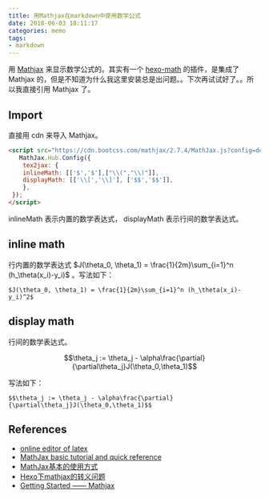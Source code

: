 ```yaml
---
title: 用Mathjax在markdown中使用数学公式
date: 2018-06-03 18:11:17
categories: memo
tags:
- markdown
---
```


<script src="https://cdn.bootcss.com/mathjax/2.7.4/MathJax.js?config=default">
   MathJax.Hub.Config({
    tex2jax: {
    inlineMath: [['$','$'],["\\(","\\)"]],
    displayMath: [['\\[','\\]'], ['$$','$$']],
    },
 });
</script>

用 [Mathjax](https://docs.mathjax.org/en/latest/start.html) 来显示数学公式的。其实有一个 [hexo-math](https://github.com/hexojs/hexo-math) 的插件，是集成了 Mathjax 的，但是不知道为什么我这里安装总是出问题。。下次再试试好了。。所以我直接引用 Mathjax 了。

## Import

直接用 cdn 来导入 Mathjax。

```html
<script src="https://cdn.bootcss.com/mathjax/2.7.4/MathJax.js?config=default">
   MathJax.Hub.Config({
    tex2jax: {
    inlineMath: [['$','$'],["\\(","\\)"]],
    displayMath: [['\\[','\\]'], ['$$','$$']],
    },
 });
</script>
```

inlineMath 表示内置的数学表达式， displayMath 表示行间的数学表达式。

## inline math

行内置的数学表达式 $J(\theta_0, \theta_1) = \frac{1}{2m}\sum_{i=1}^n (h_\theta(x_i)-y_i)$ 。写法如下：

```
$J(\theta_0, \theta_1) = \frac{1}{2m}\sum_{i=1}^n (h_\theta(x_i)-y_i)^2$
```

## display math

行间的数学表达式。

$$\theta_j := \theta_j - \alpha\frac{\partial}{\partial\theta_j}J(\theta_0,\theta_1)$$

写法如下：
```
$$\theta_j := \theta_j - \alpha\frac{\partial}{\partial\theta_j}J(\theta_0,\theta_1)$$
```

## References
- [online editor of latex](http://latex.codecogs.com/eqneditor/editor.php)
- [MathJax basic tutorial and quick reference](https://math.meta.stackexchange.com/questions/5020/mathjax-basic-tutorial-and-quick-reference/5044)
- [MathJax基本的使用方式](https://blog.csdn.net/u010945683/article/details/46757757)
- [Hexo下mathjax的转义问题](https://segmentfault.com/a/1190000007261752)
- [Getting Started —— Mathjax](https://docs.mathjax.org/en/latest/start.html)




